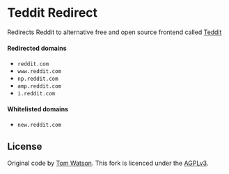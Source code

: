 # Teddit Redirect


Redirects Reddit to alternative free and open source frontend called [Teddit](https://codeberg.org/teddit/teddit)

#### Redirected domains

- `reddit.com`
- `www.reddit.com`
- `np.reddit.com`
- `amp.reddit.com`
- `i.reddit.com`

#### Whitelisted domains

- `new.reddit.com`

## License

Original code by [Tom Watson](https://github.com/tom-james-watson/old-reddit-redirect). This fork is licenced under the [AGPLv3](LICENSE.txt).
